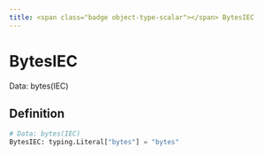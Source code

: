 ```yaml
---
title: <span class="badge object-type-scalar"></span> BytesIEC
---
```

# <span class="badge object-type-scalar"></span> BytesIEC

Data: bytes(IEC)

## Definition

```python
# Data: bytes(IEC)
BytesIEC: typing.Literal["bytes"] = "bytes"
```
